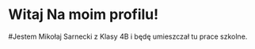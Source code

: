#                       Witaj Na moim profilu! 
#Jestem Mikołaj Sarnecki z Klasy 4B i będę umieszczał tu prace szkolne.
